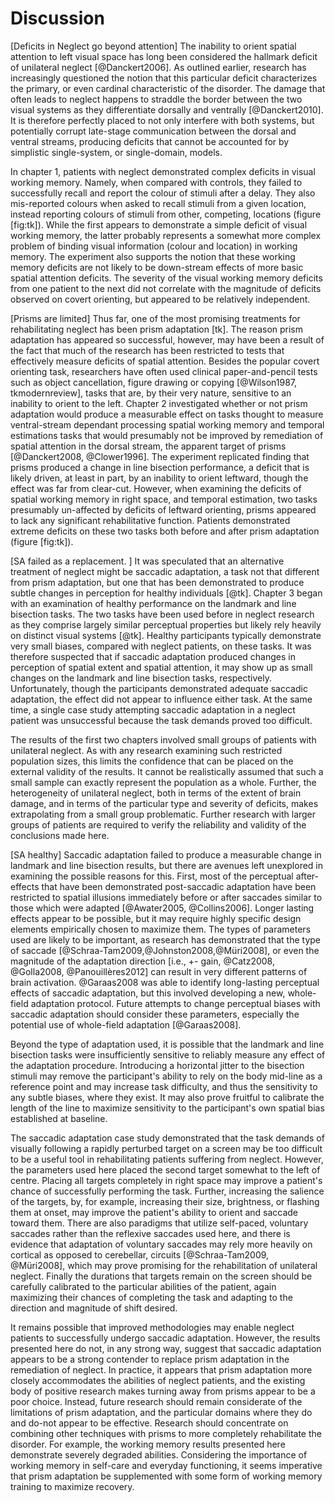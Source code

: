 Discussion 
==========

[Deficits in Neglect go beyond attention] The inability to orient
spatial attention to left visual space has long been considered
the hallmark deficit of unilateral neglect [@Danckert2006].  As
outlined earlier, research has increasingly questioned the notion
that this particular deficit characterizes the primary, or even
cardinal characteristic of the disorder. The damage that often
leads to neglect happens to straddle the border between the two
visual systems as they differentiate dorsally and ventrally
[@Danckert2010]. It is therefore perfectly placed to not only
interfere with both systems, but potentially corrupt late-stage
communication between the dorsal and ventral streams, producing
deficits that cannot be accounted for by simplistic single-system,
or single-domain, models.


In chapter 1, patients with neglect demonstrated complex deficits
in visual working memory. Namely, when compared with controls,
they failed to successfully recall and report the colour of
stimuli after a delay. They also mis-reported colours when asked
to recall stimuli from a given location, instead reporting colours
of stimuli from other, competing, locations (figure [fig:tk]).
While the first appears to demonstrate a simple deficit of visual
working memory, the latter probably represents a somewhat more
complex problem of binding visual information (colour and
location) in working memory.  The experiment also supports the
notion that these working memory deficits are not likely to be
down-stream effects of more basic spatial attention deficits.  The
severity of the visual working memory deficits from one patient to
the next did not correlate with the magnitude of deficits observed
on covert orienting, but appeared to be relatively independent. 



[Prisms are limited] Thus far, one of the most promising
treatments for rehabilitating neglect has been prism adaptation
[tk].  The reason prism adaptation has appeared so successful,
however, may have been a result of the fact that much of the
research has been restricted to tests that effectively measure
deficits of spatial attention. Besides the popular covert
orienting task, researchers have often used clinical
paper-and-pencil tests such as object cancellation, figure drawing
or copying [@Wilson1987, tkmodernreview], tasks that are, by their
very nature, sensitive to an inability to orient to the left.
Chapter 2 investigated whether or not prism adaptation would
produce a measurable effect on tasks thought to measure
ventral-stream dependant processing spatial working memory and
temporal estimations tasks that would presumably not be improved
by remediation of spatial attention in the dorsal stream, the
apparent target of prisms [@Danckert2008, @Clower1996].  The
experiment replicated finding that prisms produced a change in
line bisection performance, a deficit that is likely driven, at
least in part, by an inability to orient leftward, though the
effect was far from clear-cut.  However, when examining the
deficits of spatial working memory in right space, and temporal
estimation, two tasks presumably un-affected by deficits of
leftward orienting, prisms appeared to lack any significant
rehabilitative function.  Patients demonstrated extreme deficits
on these two tasks both before and after prism adaptation (figure
[fig:tk]).



[SA failed as a replacement. ] It was speculated that an
alternative treatment of neglect might be saccadic adaptation, a
task not that different from prism adaptation, but one that has
been demonstrated to produce subtle changes in perception for
healthy individuals [@tk]. Chapter 3 began with an examination of
healthy performance on the landmark and line bisection tasks.  The
two tasks have been used before in neglect research as they
comprise largely similar perceptual properties but likely rely
heavily on distinct visual systems [@tk].  Healthy participants
typically demonstrate very small biases, compared with neglect
patients, on these tasks. It was therefore suspected that if
saccadic adaptation produced changes in perception of spatial
extent and spatial attention, it may show up as small changes on
the landmark and line bisection tasks, respectively.
Unfortunately, though the participants demonstrated adequate
saccadic adaptation, the effect did not appear to influence either
task.  At the same time, a single case study attempting saccadic
adaptation in a neglect patient was unsuccessful because the task
demands proved too difficult.





The results of the first two chapters involved small groups of
patients with unilateral neglect.  As with any research examining
such restricted population sizes, this limits the confidence that
can be placed on the external validity of the results. It cannot
be realistically assumed that such a small sample can exactly
represent the population as a whole. Further, the heterogeneity of
unilateral neglect, both in terms of the extent of brain damage,
and in terms of the particular type and severity of deficits,
makes extrapolating from a small group problematic.  Further
research with larger groups of patients are required to verify the
reliability and validity of the conclusions made here. 

[SA healthy] Saccadic adaptation failed to produce a measurable
change in landmark and line bisection results, but there are
avenues left unexplored in examining the possible reasons for
this.  First, most of the perceptual after-effects that have been
demonstrated post-saccadic adaptation have been restricted to
spatial illusions immediately before or after saccades similar to
those which were adapted [@Awater2005, @Collins2006]. Longer
lasting effects appear to be possible, but it may require highly
specific design elements empirically chosen to maximize them.  The
types of parameters used are likely to be important, as research
has demonstrated that the type of saccade
[@Schraa-Tam2009,@Johnston2008,@Müri2008], or even the magnitude
of the adaptation direction [i.e., +- gain, @Catz2008, @Golla2008,
@Panouillères2012] can result in very different patterns of brain
activation.  @Garaas2008 was able to identify long-lasting
perceptual effects of saccadic adaptation, but this involved
developing a new, whole-field adaptation protocol. Future attempts
to change perceptual biases with saccadic adaptation should
consider these parameters, especially the potential use of
whole-field adaptation [@Garaas2008].

Beyond the type of adaptation used, it is possible that the
landmark and line bisection tasks were insufficiently sensitive to
reliably measure any effect of the adaptation procedure.
Introducing a horizontal jitter to the bisection stimuli may 
remove the participant's ability to rely on the body mid-line as a
reference point and may increase task difficulty, and thus the
sensitivity to any subtle biases, where they exist. It may also
prove fruitful to calibrate the length of the line to maximize
sensitivity to the participant's own spatial bias established at
baseline.


The saccadic adaptation  case study demonstrated that the task
demands of visually following a rapidly perturbed target on a
screen may be too difficult to be a useful tool in rehabilitating
patients suffering from neglect.  However, the parameters used
here placed the second target somewhat to the left of centre.
Placing all targets completely in right space may improve a
patient's chance of successfully performing the task.  Further,
increasing the salience of the targets, by, for example,
increasing their size, brightness, or flashing them at onset, may
improve the patient's ability to orient and saccade toward them.
There are also paradigms that utilize self-paced, voluntary
saccades rather than the reflexive saccades used here, and there
is evidence that adaptation of voluntary saccades may rely more
heavily on cortical as opposed to cerebellar, circuits
[@Schraa-Tam2009, @Müri2008], which may prove promising for the
rehabilitation of unilateral neglect.  Finally the durations that
targets remain on the screen should be carefully calibrated to the
particular abilities of the patient, again maximizing their
chances of completing the task and adapting to the direction and
magnitude of shift desired.

It remains possible that improved methodologies may enable neglect
patients to successfully undergo saccadic adaptation. However, the
results presented here do not, in any strong way, suggest that
saccadic adaptation appears to be a strong contender to replace
prism adaptation in the remediation of neglect. In practice, it
appears that prism adaptation more closely accommodates the
abilities of neglect patients, and the existing body of positive
research makes turning away from prisms appear to be a poor
choice. Instead, future research should remain considerate of the
limitations of prism adaptation, and the particular domains where
they do and do-not appear to be effective. Research should
concentrate on combining other techniques with prisms to more
completely rehabilitate the disorder. For example, the working
memory results presented here demonstrate severely degraded
abilities. Considering the importance of working memory in
self-care and everyday functioning, it seems imperative that prism
adaptation be supplemented with some form of working memory
training to maximize recovery. 






